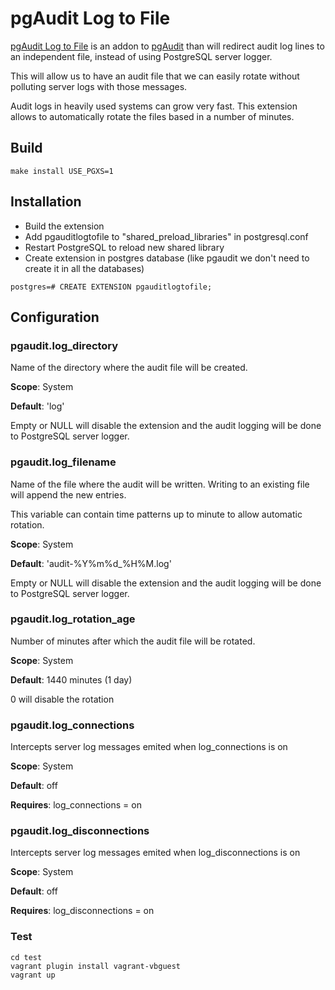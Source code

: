 # pgAudit Log to File

[pgAudit Log to File](https://github.com/fmbiete/pgauditlogtofile) is an addon to [pgAudit](https://www.pgaudit.org/) than will redirect audit log lines to an independent file, instead of using PostgreSQL server logger.

This will allow us to have an audit file that we can easily rotate without polluting server logs with those messages.

Audit logs in heavily used systems can grow very fast. This extension allows to automatically rotate the files based in a number of minutes.

## Build
```
make install USE_PGXS=1
```

## Installation
- Build the extension
- Add pgauditlogtofile to "shared_preload_libraries" in postgresql.conf
- Restart PostgreSQL to reload new shared library
- Create extension in postgres database (like pgaudit we don't need to create it in all the databases)

```
postgres=# CREATE EXTENSION pgauditlogtofile;
```

## Configuration

### pgaudit.log_directory
Name of the directory where the audit file will be created.

**Scope**: System

**Default**: 'log'

Empty or NULL will disable the extension and the audit logging will be done to PostgreSQL server logger.

### pgaudit.log_filename
Name of the file where the audit will be written. Writing to an existing file will append the new entries.

This variable can contain time patterns up to minute to allow automatic rotation.

**Scope**: System

**Default**: 'audit-%Y%m%d_%H%M.log'

Empty or NULL will disable the extension and the audit logging will be done to PostgreSQL server logger.

### pgaudit.log_rotation_age
Number of minutes after which the audit file will be rotated.

**Scope**: System

**Default**: 1440 minutes (1 day)

0 will disable the rotation

### pgaudit.log_connections
Intercepts server log messages emited when log_connections is on

**Scope**: System

**Default**: off

**Requires**: log_connections = on

### pgaudit.log_disconnections
Intercepts server log messages emited when log_disconnections is on

**Scope**: System

**Default**: off

**Requires**: log_disconnections = on

### Test
```
cd test
vagrant plugin install vagrant-vbguest
vagrant up
```
